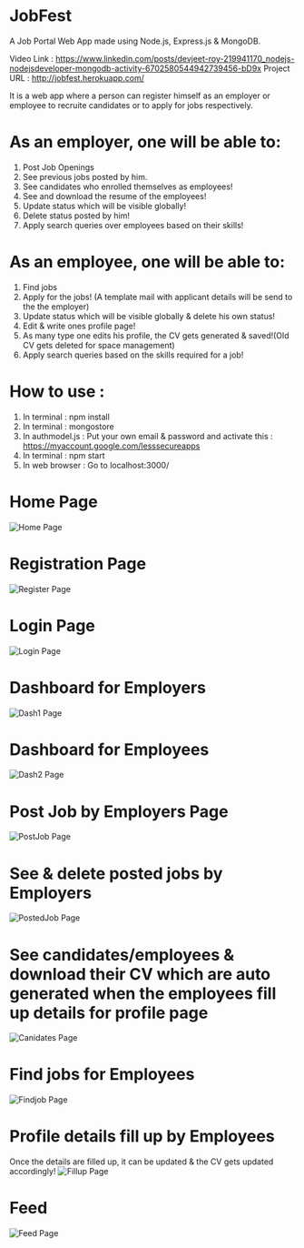 # JobFest
A Job Portal Web App made using Node.js, Express.js & MongoDB.

Video Link : https://www.linkedin.com/posts/devjeet-roy-219941170_nodejs-nodejsdeveloper-mongodb-activity-6702580544942739456-bD9x
Project URL : http://jobfest.herokuapp.com/

It is a web app where a person can register himself as an employer or employee to recruite candidates or to apply for jobs respectively.

# As an employer, one will be able to:

1. Post Job Openings
2. See previous jobs posted by him.
3. See candidates who enrolled themselves as employees!
4. See and download the resume of the employees!
5. Update status which will be visible globally!
6. Delete status posted by him!
7. Apply search queries over employees based on their skills!

# As an employee, one will be able to:

1. Find jobs
2. Apply for the jobs! (A template mail with applicant details will be send to the the employer)
3. Update status which will be visible globally & delete his own status!
4. Edit & write ones profile page!
5. As many type one edits his profile, the CV gets generated & saved!(Old CV gets deleted for space management)
6. Apply search queries based on the skills required for a job!

# How to use :
1. In terminal : npm install
2. In terminal : mongostore
3. In authmodel.js : Put your own email & password and activate this : https://myaccount.google.com/lesssecureapps
4. In terminal : npm start
5. In web browser : Go to localhost:3000/

# Home Page
![Home Page](https://github.com/devjeetroy98/JobFest-2020/blob/master/snaps/HomePage.PNG)

# Registration Page
![Register Page](https://github.com/devjeetroy98/JobFest-2020/blob/master/snaps/RegistrationPage.PNG)

# Login Page
![Login Page](https://github.com/devjeetroy98/JobFest-2020/blob/master/snaps/LoginPage.PNG)

# Dashboard for Employers
![Dash1 Page](https://github.com/devjeetroy98/JobFest-2020/blob/master/snaps/PageEmployer.PNG)

# Dashboard for Employees
![Dash2 Page](https://github.com/devjeetroy98/JobFest-2020/blob/master/snaps/PageEmployee.PNG)

# Post Job by Employers Page
![PostJob Page](https://github.com/devjeetroy98/JobFest-2020/blob/master/snaps/PostJob.PNG)

# See & delete posted jobs by Employers
![PostedJob Page](https://github.com/devjeetroy98/JobFest-2020/blob/master/snaps/PreviousPostedJobs.PNG)

# See candidates/employees & download their CV which are auto generated when the employees fill up details for profile page
![Canidates Page](https://github.com/devjeetroy98/JobFest-2020/blob/master/snaps/SeeCandidates.PNG)

# Find jobs for Employees
![Findjob Page](https://github.com/devjeetroy98/JobFest-2020/blob/master/snaps/AvailableJobs.PNG)

# Profile details fill up by Employees
Once the details are filled up, it can be updated & the CV gets updated accordingly!
![Fillup Page](https://github.com/devjeetroy98/JobFest-2020/blob/master/snaps/EmployeeDetailsFillup.PNG)

# Feed
![Feed Page](https://github.com/devjeetroy98/JobFest-2020/blob/master/snaps/ScrollableFeed.PNG)
